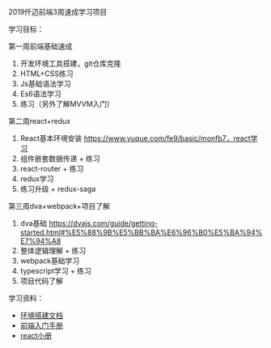 2019仟迈前端3周速成学习项目

学习目标：

第一周前端基础速成
1. 开发环境工具搭建，git仓库克隆
2. HTML+CSS练习
3. Js基础语法学习
4. Es6语法学习
5. 练习（另外了解MVVM入门）

第二周react+redux
1. React基本环境安装 https://www.yuque.com/fe9/basic/monfb7，react学习
2. 组件嵌套数据传递 + 练习
3. react-router + 练习
4. redux学习
5. 练习升级 + redux-saga

第三周dva+webpack+项目了解
1. dva基础 https://dvajs.com/guide/getting-started.html#%E5%88%9B%E5%BB%BA%E6%96%B0%E5%BA%94%E7%94%A8
2. 整体逻辑理解 + 练习
3. webpack基础学习
4. typescript学习 + 练习
5. 项目代码了解

学习资料：
* [环境搭建文档](https://www.yuque.com/dbqn45/mqz8yl/uinrdv)
* [前端入门手册](https://www.yuque.com/fe9/basic/typescript-0)
* [react小册](http://huziketang.mangojuice.top/books/react/)
